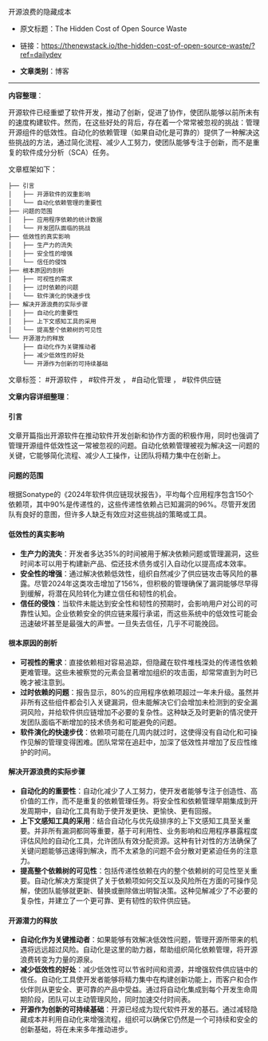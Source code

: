开源浪费的隐藏成本
- 原文标题：The Hidden Cost of Open Source Waste
- 链接：https://thenewstack.io/the-hidden-cost-of-open-source-waste/?ref=dailydev 

- **文章类别**：博客 

---

**内容整理**： 

开源软件已经重塑了软件开发，推动了创新，促进了协作，使团队能够以前所未有的速度构建软件。然而，在这些好处的背后，存在着一个常常被忽视的挑战：管理开源组件的低效性。自动化的依赖管理（如果自动化是可靠的）提供了一种解决这些挑战的方法，通过简化流程、减少人工努力，使团队能够专注于创新，而不是重复的软件成分分析（SCA）任务。

文章框架如下：
```
├── 引言
│   ├── 开源软件的双重影响
│   └── 自动化依赖管理的重要性
├── 问题的范围
│   ├── 应用程序依赖的统计数据
│   └── 开发团队面临的挑战
├── 低效性的真实影响
│   ├── 生产力的流失
│   ├── 安全性的增强
│   └── 信任的侵蚀
├── 根本原因的剖析
│   ├── 可视性的需求
│   ├── 过时依赖的问题
│   └── 软件演化的快速步伐
├── 解决开源浪费的实际步骤
│   ├── 自动化的重要性
│   ├── 上下文感知工具的采用
│   └── 提高整个依赖树的可见性
└── 开源潜力的释放
    ├── 自动化作为关键推动者
    ├── 减少低效性的好处
    └── 开源作为创新的可持续基础
```

文章标签：
#开源软件 ， #软件开发 ， #自动化管理 ， #软件供应链

**文章内容详细整理**：

#### 引言
文章开篇指出开源软件在推动软件开发创新和协作方面的积极作用，同时也强调了管理开源组件低效性这一常被忽视的问题。自动化依赖管理被视为解决这一问题的关键，它能够简化流程、减少人工操作，让团队将精力集中在创新上。

#### 问题的范围
根据Sonatype的《2024年软件供应链现状报告》，平均每个应用程序包含150个依赖项，其中90%是传递性的，这些传递性依赖占已知漏洞的96%。尽管开发团队有良好的意图，但许多人缺乏有效应对这些挑战的策略或工具。

#### 低效性的真实影响
- **生产力的流失**：开发者多达35%的时间被用于解决依赖问题或管理漏洞，这些时间本可以用于构建新产品、偿还技术债务或引入自动化以提高成本效率。
- **安全性的增强**：通过解决依赖低效性，组织自然减少了供应链攻击等风险的暴露。尽管2024年这类攻击增加了156%，但积极的管理确保了漏洞能够尽早得到缓解，将潜在风险转化为建立信任和韧性的机会。
- **信任的侵蚀**：当软件未能达到安全性和韧性的预期时，会影响用户对公司的可靠性认知。企业依赖安全的供应链来履行承诺，而这些系统中的低效性可能会迅速破坏甚至是最强大的声誉。一旦失去信任，几乎不可能挽回。

#### 根本原因的剖析
- **可视性的需求**：直接依赖相对容易追踪，但隐藏在软件堆栈深处的传递性依赖更难管理。这些未被察觉的元素会显著增加组织的攻击面，却常常直到为时已晚才被注意到。
- **过时依赖的问题**：报告显示，80%的应用程序依赖项超过一年未升级。虽然并非所有这些组件都会引入关键漏洞，但未能解决它们会增加未检测到的安全漏洞风险，并给软件供应链增加不必要的复杂性。这种缺乏及时更新的情况使开发团队面临不断增加的技术债务和可能避免的问题。
- **软件演化的快速步伐**：依赖项可能在几周内就过时，这使得没有自动化和可操作见解的管理变得困难。团队常常在追赶中，加深了低效性并增加了反应性维护的时间。

#### 解决开源浪费的实际步骤
- **自动化的的重要性**：自动化减少了人工努力，使开发者能够专注于创造性、高价值的工作，而不是重复的依赖管理任务。将安全性和依赖管理早期集成到开发周期中，自动化工具有助于使开发更快、更愉快、更有回报。
- **上下文感知工具的采用**：结合自动化与优先级排序的上下文感知工具至关重要。并非所有漏洞都同等重要，基于可利用性、业务影响和应用程序暴露程度评估风险的自动化工具，允许团队有效分配资源。这种有针对性的方法确保了关键问题能够迅速得到解决，而不太紧急的问题不会分散对更紧迫任务的注意力。
- **提高整个依赖树的可见性**：包括传递性依赖在内的整个依赖树的可见性至关重要。自动化解决方案提供了关于依赖项如何交互以及风险所在方面的可操作见解，使团队能够就更新、替换或删除做出明智决策。这种见解减少了不必要的复杂性，并建立了一个更可靠、更有韧性的软件供应链。

#### 开源潜力的释放
- **自动化作为关键推动者**：如果能够有效解决低效性问题，管理开源所带来的机遇将远远超过风险。自动化是这里的助力器，帮助组织简化依赖管理，将开源浪费转变为力量的源泉。
- **减少低效性的好处**：减少低效性可以节省时间和资源，并增强软件供应链中的信任。自动化工具使开发者能够将精力集中在构建创新功能上，而客户和合作伙伴则从更安全、更可靠的产品中受益。通过将自动化集成到每个开发生命周期阶段，团队可以主动管理风险，同时加速交付时间表。
- **开源作为创新的可持续基础**：开源已经成为现代软件开发的基石。通过减轻隐藏成本并利用自动化来增强流程，组织可以确保它仍然是一个可持续和安全的创新基础，将在未来多年推动进步。